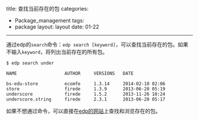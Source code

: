 title: 查找当前存在的包
categories:
- Package_management
tags:
-  package
layout:
    layout
date:
    01-22
---
通过edp的`search`命令：`edp search [keyword]`，可以查找当前存在的包。如果不输入`keyword`，将列出当前存在的所有包。

```
$ edp search under

NAME                  AUTHOR     VERSIONS   DATE

bs-edu-store          ecomfe     1.3.14     2014-02-10 02:06
store                 firede     1.3.9      2013-06-20 05:19
underscore            firede     1.5.2      2013-11-26 10:24
underscore.string     firede     2.3.1      2013-06-20 05:17
```

如果不想通过命令，可以直接在[edp的网站](http://edp.baidu.com/)上查找和浏览存在的包。